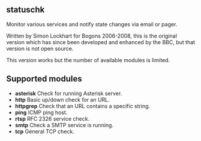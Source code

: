 ## statuschk
    
Monitor various services and notify state changes via email or pager.
    
Written by Simon Lockhart for Bogons 2006-2008, this is the original
version which has since been developed and enhanced by the BBC, but
that version is not open source.
    
This version works but the number of available modules is limited.

## Supported modules

* __asterisk__ Check for running Asterisk server.
* __http__ Basic up/down check for an URL.
* __httpgrep__ Check that an URL contains a specific string.
* __ping__ ICMP ping host.
* __rtsp__ RFC 2326 service check.
* __smtp__ Check a SMTP service is running.
* __tcp__ General TCP check.
